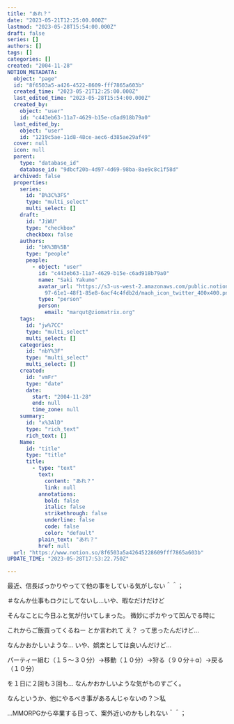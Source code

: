 ```yaml
---
title: "あれ？"
date: "2023-05-21T12:25:00.000Z"
lastmod: "2023-05-28T15:54:00.000Z"
draft: false
series: []
authors: []
tags: []
categories: []
created: "2004-11-28"
NOTION_METADATA:
  object: "page"
  id: "8f6503a5-a426-4522-8609-fff7865a603b"
  created_time: "2023-05-21T12:25:00.000Z"
  last_edited_time: "2023-05-28T15:54:00.000Z"
  created_by:
    object: "user"
    id: "c443eb63-11a7-4629-b15e-c6ad918b79a0"
  last_edited_by:
    object: "user"
    id: "1219c5ae-11d8-48ce-aec6-d385ae29af49"
  cover: null
  icon: null
  parent:
    type: "database_id"
    database_id: "9dbcf20b-4d97-4d69-98ba-8ae9c8c1f58d"
  archived: false
  properties:
    series:
      id: "B%3C%3FS"
      type: "multi_select"
      multi_select: []
    draft:
      id: "JiWU"
      type: "checkbox"
      checkbox: false
    authors:
      id: "bK%3B%5B"
      type: "people"
      people:
        - object: "user"
          id: "c443eb63-11a7-4629-b15e-c6ad918b79a0"
          name: "Saki Yakumo"
          avatar_url: "https://s3-us-west-2.amazonaws.com/public.notion-static.com/3ad1c4\
            97-61e1-48f1-85e8-6acf4c4fdb2d/maoh_icon_twitter_400x400.png"
          type: "person"
          person:
            email: "marqut@ziomatrix.org"
    tags:
      id: "jw%7CC"
      type: "multi_select"
      multi_select: []
    categories:
      id: "nbY%3F"
      type: "multi_select"
      multi_select: []
    created:
      id: "vmFr"
      type: "date"
      date:
        start: "2004-11-28"
        end: null
        time_zone: null
    summary:
      id: "x%3AlD"
      type: "rich_text"
      rich_text: []
    Name:
      id: "title"
      type: "title"
      title:
        - type: "text"
          text:
            content: "あれ？"
            link: null
          annotations:
            bold: false
            italic: false
            strikethrough: false
            underline: false
            code: false
            color: "default"
          plain_text: "あれ？"
          href: null
  url: "https://www.notion.so/8f6503a5a42645228609fff7865a603b"
UPDATE_TIME: "2023-05-28T17:53:22.750Z"

---
```

<link rel="stylesheet" href="https://cdn.jsdelivr.net/npm/katex@0.16.2/dist/katex.min.css" integrity="sha384-bYdxxUwYipFNohQlHt0bjN/LCpueqWz13HufFEV1SUatKs1cm4L6fFgCi1jT643X" crossorigin="anonymous">


最近、信長ばっかりやってて他の事をしている気がしない＾＾；


＃なんか仕事もロクにしてないし…いや、暇なだけだけど


そんなことに今日ふと気が付いてしまった。 微妙にポカやって凹んでる時に


これからご飯買ってくるねー とか言われて え？ って思ったんだけど…


なんかおかしいような… いや、娯楽としては良いんだけど…


パーティー組む（１５～３０分）→移動（１０分）→狩る（９０分＋α）→戻る（１０分）


を１日に２回も３回も… なんかおかしいような気がものすごく。


なんというか、他にやるべき事があるんじゃないの？＞私


…MMORPGから卒業する日って、案外近いのかもしれない＾＾；

